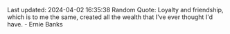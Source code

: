 Last updated: 2024-04-02 16:35:38
Random Quote: Loyalty and friendship, which is to me the same, created all the wealth that I've ever thought I'd have. - Ernie Banks